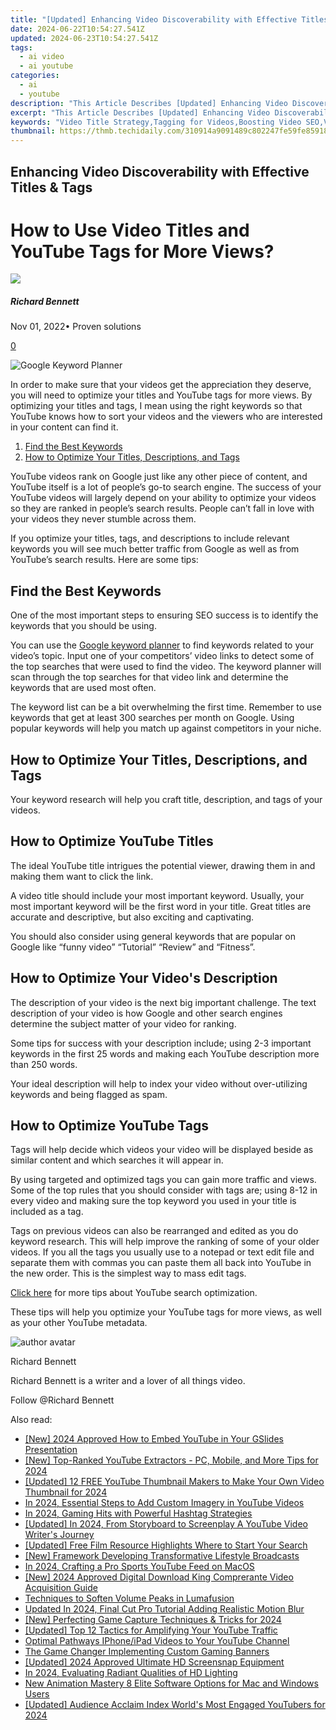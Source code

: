 ```yaml
---
title: "[Updated] Enhancing Video Discoverability with Effective Titles & Tags for 2024"
date: 2024-06-22T10:54:27.541Z
updated: 2024-06-23T10:54:27.541Z
tags:
  - ai video
  - ai youtube
categories:
  - ai
  - youtube
description: "This Article Describes [Updated] Enhancing Video Discoverability with Effective Titles & Tags for 2024"
excerpt: "This Article Describes [Updated] Enhancing Video Discoverability with Effective Titles & Tags for 2024"
keywords: "Video Title Strategy,Tagging for Videos,Boosting Video SEO,Video Rank Optimization,Content Marketing in Videography,SEO in Multimedia,Enhancing Discoverability"
thumbnail: https://thmb.techidaily.com/310914a9091489c802247fe59fe85918c611bccb81eaf0425c85e3bbe8a07c5a.jpg
---
```


## Enhancing Video Discoverability with Effective Titles & Tags

# How to Use Video Titles and YouTube Tags for More Views?

![](https://images.wondershare.com/filmora/article-images/richard-bennett.jpg)

##### Richard Bennett

 Nov 01, 2022• Proven solutions

[0](#commentsBoxSeoTemplate)

![Google Keyword Planner](https://images.wondershare.com/filmora/article-images/google-ads-keyword-planner.jpg)

In order to make sure that your videos get the appreciation they deserve, you will need to optimize your titles and YouTube tags for more views. By optimizing your titles and tags, I mean using the right keywords so that YouTube knows how to sort your videos and the viewers who are interested in your content can find it.

1. [Find the Best Keywords](#find)
2. [How to Optimize Your Titles, Descriptions, and Tags](#how)

 YouTube videos rank on Google just like any other piece of content, and YouTube itself is a lot of people’s go-to search engine. The success of your YouTube videos will largely depend on your ability to optimize your videos so they are ranked in people’s search results. People can’t fall in love with your videos they never stumble across them.

If you optimize your titles, tags, and descriptions to include relevant keywords you will see much better traffic from Google as well as from YouTube’s search results. Here are some tips:

## Find the Best Keywords

One of the most important steps to ensuring SEO success is to identify the keywords that you should be using.

You can use the [Google keyword planner](https://adwords.google.com/KeywordPlanner) to find keywords related to your video’s topic. Input one of your competitors’ video links to detect some of the top searches that were used to find the video. The keyword planner will scan through the top searches for that video link and determine the keywords that are used most often.

The keyword list can be a bit overwhelming the first time. Remember to use keywords that get at least 300 searches per month on Google. Using popular keywords will help you match up against competitors in your niche.

## How to Optimize Your Titles, Descriptions, and Tags

Your keyword research will help you craft title, description, and tags of your videos.

## How to Optimize YouTube Titles

The ideal YouTube title intrigues the potential viewer, drawing them in and making them want to click the link.

A video title should include your most important keyword. Usually, your most important keyword will be the first word in your title. Great titles are accurate and descriptive, but also exciting and captivating.

You should also consider using general keywords that are popular on Google like “funny video” “Tutorial” “Review” and “Fitness”.

## How to Optimize Your Video's Description

The description of your video is the next big important challenge. The text description of your video is how Google and other search engines determine the subject matter of your video for ranking.

Some tips for success with your description include; using 2-3 important keywords in the first 25 words and making each YouTube description more than 250 words.

Your ideal description will help to index your video without over-utilizing keywords and being flagged as spam.

## How to Optimize YouTube Tags

Tags will help decide which videos your video will be displayed beside as similar content and which searches it will appear in.

By using targeted and optimized tags you can gain more traffic and views. Some of the top rules that you should consider with tags are; using 8-12 in every video and making sure the top keyword you used in your title is included as a tag.

Tags on previous videos can also be rearranged and edited as you do keyword research. This will help improve the ranking of some of your older videos. If you all the tags you usually use to a notepad or text edit file and separate them with commas you can paste them all back into YouTube in the new order. This is the simplest way to mass edit tags.

[Click here](https://www.filmora.io/community-blog/4-steps-to-rank-higher-in-youtube%E2%80%99s-search-results-277.html) for more tips about YouTube search optimization.

These tips will help you optimize your YouTube tags for more views, as well as your other YouTube metadata.

![author avatar](https://images.wondershare.com/filmora/article-images/richard-bennett.jpg)

Richard Bennett

Richard Bennett is a writer and a lover of all things video.

Follow @Richard Bennett


<ins class="adsbygoogle"
     style="display:block"
     data-ad-format="autorelaxed"
     data-ad-client="ca-pub-7571918770474297"
     data-ad-slot="1223367746"></ins>



<ins class="adsbygoogle"
     style="display:block"
     data-ad-client="ca-pub-7571918770474297"
     data-ad-slot="8358498916"
     data-ad-format="auto"
     data-full-width-responsive="true"></ins>

<span class="atpl-alsoreadstyle">Also read:</span>
<div><ul>
<li><a href="https://youtube-zero.techidaily.com/024-approved-how-to-embed-youtube-in-your-gslides-presentation/"><u>[New] 2024 Approved  How to Embed YouTube in Your GSlides Presentation</u></a></li>
<li><a href="https://youtube-zero.techidaily.com/op-ranked-youtube-extractors-pc-mobile-and-more-tips-for-2024/"><u>[New] Top-Ranked YouTube Extractors - PC, Mobile, and More Tips for 2024</u></a></li>
<li><a href="https://youtube-zero.techidaily.com/ed-12-free-youtube-thumbnail-makers-to-make-your-own-video-thumbnail-for-2024/"><u>[Updated] 12 FREE YouTube Thumbnail Makers to Make Your Own Video Thumbnail for 2024</u></a></li>
<li><a href="https://youtube-zero.techidaily.com/24-essential-steps-to-add-custom-imagery-in-youtube-videos/"><u>In 2024, Essential Steps to Add Custom Imagery in YouTube Videos</u></a></li>
<li><a href="https://youtube-zero.techidaily.com/24-gaming-hits-with-powerful-hashtag-strategies/"><u>In 2024, Gaming Hits with Powerful Hashtag Strategies</u></a></li>
<li><a href="https://youtube-zero.techidaily.com/ed-in-2024-from-storyboard-to-screenplay-a-youtube-video-writers-journey/"><u>[Updated] In 2024, From Storyboard to Screenplay  A YouTube Video Writer's Journey</u></a></li>
<li><a href="https://youtube-zero.techidaily.com/ed-free-film-resource-highlights-where-to-start-your-search/"><u>[Updated] Free Film Resource Highlights  Where to Start Your Search</u></a></li>
<li><a href="https://youtube-zero.techidaily.com/ramework-developing-transformative-lifestyle-broadcasts/"><u>[New] Framework  Developing Transformative Lifestyle Broadcasts</u></a></li>
<li><a href="https://youtube-zero.techidaily.com/24-crafting-a-pro-sports-youtube-feed-on-macos/"><u>In 2024, Crafting a Pro Sports YouTube Feed on MacOS</u></a></li>
<li><a href="https://youtube-zero.techidaily.com/024-approved-digital-download-king-comprerante-video-acquisition-guide/"><u>[New] 2024 Approved  Digital Download King  Comprerante Video Acquisition Guide</u></a></li>
<li><a href="https://extra-information.techidaily.com/techniques-to-soften-volume-peaks-in-lumafusion/"><u>Techniques to Soften Volume Peaks in Lumafusion</u></a></li>
<li><a href="https://video-content-creator.techidaily.com/updated-in-2024-final-cut-pro-tutorial-adding-realistic-motion-blur/"><u>Updated In 2024, Final Cut Pro Tutorial Adding Realistic Motion Blur</u></a></li>
<li><a href="https://remote-screen-capture.techidaily.com/new-perfecting-game-capture-techniques-and-tricks-for-2024/"><u>[New] Perfecting Game Capture  Techniques & Tricks for 2024</u></a></li>
<li><a href="https://facebook-record-videos.techidaily.com/updated-top-12-tactics-for-amplifying-your-youtube-traffic/"><u>[Updated] Top 12 Tactics for Amplifying Your YouTube Traffic</u></a></li>
<li><a href="https://youtube-video-recordings.techidaily.com/optimal-pathways-iphoneipad-videos-to-your-youtube-channel/"><u>Optimal Pathways  IPhone/iPad Videos to Your YouTube Channel</u></a></li>
<li><a href="https://youtube-video-recordings.techidaily.com/the-game-changer-implementing-custom-gaming-banners/"><u>The Game Changer  Implementing Custom Gaming Banners</u></a></li>
<li><a href="https://visual-screen-recording.techidaily.com/updated-2024-approved-ultimate-hd-screensnap-equipment/"><u>[Updated] 2024 Approved  Ultimate HD Screensnap Equipment</u></a></li>
<li><a href="https://some-techniques.techidaily.com/in-2024-evaluating-radiant-qualities-of-hd-lighting/"><u>In 2024, Evaluating Radiant Qualities of HD Lighting</u></a></li>
<li><a href="https://ai-vdieo-software.techidaily.com/new-animation-mastery-8-elite-software-options-for-mac-and-windows-users/"><u>New Animation Mastery 8 Elite Software Options for Mac and Windows Users</u></a></li>
<li><a href="https://facebook-video-share.techidaily.com/updated-audience-acclaim-index-worlds-most-engaged-youtubers-for-2024/"><u>[Updated] Audience Acclaim Index  World's Most Engaged YouTubers for 2024</u></a></li>
</ul></div>
